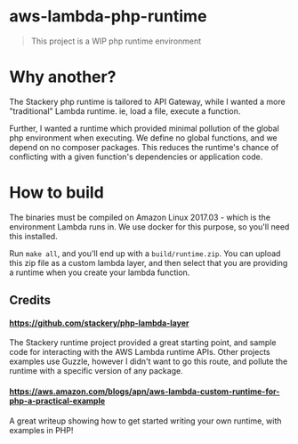 # aws-lambda-php-runtime
> This project is a WIP php runtime environment

# Why another?
The Stackery php runtime is tailored to API Gateway, while I wanted a more "traditional"
Lambda runtime. ie, load a file, execute a function.

Further, I wanted a runtime which provided minimal pollution of the global php environment
when executing. We define no global functions, and we depend on no composer packages.
This reduces the runtime's chance of conflicting with a given function's dependencies or
application code.

# How to build
The binaries must be compiled on Amazon Linux 2017.03 - which is the environment Lambda
runs in. We use docker for this purpose, so you'll need this installed.

Run `make all`, and you'll end up with a `build/runtime.zip`. You can upload this zip file
as a custom lambda layer, and then select that you are providing a runtime when you create
your lambda function.

## Credits 

#### https://github.com/stackery/php-lambda-layer
The Stackery runtime project provided a great starting point, and sample code for
interacting with the AWS Lambda runtime APIs. Other projects examples use Guzzle,
however I didn't want to go this route, and pollute the runtime with a specific
version of any package.

#### https://aws.amazon.com/blogs/apn/aws-lambda-custom-runtime-for-php-a-practical-example
A great writeup showing how to get started writing your own runtime, with examples in PHP!
